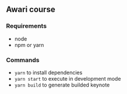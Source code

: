 ## Awari course

### Requirements

- node
- npm or yarn

### Commands

- `yarn` to install dependencies
- `yarn start` to execute in development mode
- `yarn build` to generate builded keynote
